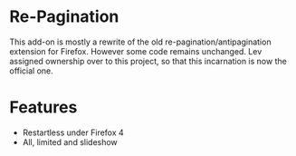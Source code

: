 Re-Pagination
===

This add-on is mostly a rewrite of the old re-pagination/antipagination extension for Firefox.
However some code remains unchanged.
Lev assigned ownership over to this project, so that this incarnation is now the official one.

Features
===

* Restartless under Firefox 4
* All, limited and slideshow
